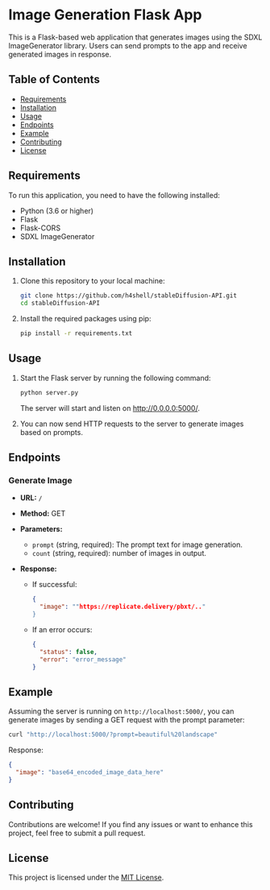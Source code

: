 # Image Generation Flask App

This is a Flask-based web application that generates images using the SDXL ImageGenerator library. Users can send prompts to the app and receive generated images in response.

## Table of Contents

- [Requirements](#requirements)
- [Installation](#installation)
- [Usage](#usage)
- [Endpoints](#endpoints)
- [Example](#example)
- [Contributing](#contributing)
- [License](#license)

## Requirements

To run this application, you need to have the following installed:

- Python (3.6 or higher)
- Flask
- Flask-CORS
- SDXL ImageGenerator

## Installation

1. Clone this repository to your local machine:

   ```bash
   git clone https://github.com/h4shell/stableDiffusion-API.git
   cd stableDiffusion-API
   ```

2. Install the required packages using pip:

   ```bash
   pip install -r requirements.txt
   ```

## Usage

1. Start the Flask server by running the following command:

   ```bash
   python server.py
   ```

   The server will start and listen on http://0.0.0.0:5000/.

2. You can now send HTTP requests to the server to generate images based on prompts.

## Endpoints

### Generate Image

- **URL:** `/`
- **Method:** GET
- **Parameters:**
  - `prompt` (string, required): The prompt text for image generation.
  - `count` (string, required): number of images in output.

- **Response:**
  - If successful:
    ```json
    {
      "image": ""https://replicate.delivery/pbxt/.."
    }
    ```
  - If an error occurs:
    ```json
    {
      "status": false,
      "error": "error_message"
    }
    ```

## Example

Assuming the server is running on `http://localhost:5000/`, you can generate images by sending a GET request with the prompt parameter:

```bash
curl "http://localhost:5000/?prompt=beautiful%20landscape"
```

Response:
```json
{
  "image": "base64_encoded_image_data_here"
}
```

## Contributing

Contributions are welcome! If you find any issues or want to enhance this project, feel free to submit a pull request.

## License

This project is licensed under the [MIT License](LICENSE).
